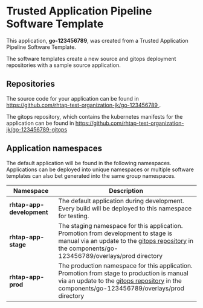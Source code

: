 # Trusted Application Pipeline Software Template

This application, **go-123456789**, was created from a Trusted Application Pipeline Software Template.

The software templates create a new source and gitops deployment repositories with a sample source application. 

## Repositories

The source code for your application can be found in [https://github.com/rhtap-test-organization-jk/go-123456789 ](https://github.com/rhtap-test-organization-jk/go-123456789 ).
 
The gitops repository, which contains the kubernetes manifests for the application can be found in 
[https://github.com/rhtap-test-organization-jk/go-123456789-gitops ](https://github.com/rhtap-test-organization-jk/go-123456789-gitops ) 

## Application namespaces 

The default application will be found in the following namespaces. Applications can be deployed into unique namespaces or multiple software templates can also bet generated into the same group namespaces.  

|  Namespace   |  Description   |  
| -------- | -------- |   
| **rhtap-app-development** | The default application during development. Every build will be deployed to this namespace for testing. | 
| **rhtap-app-stage** | The staging namespace for this application. Promotion from development to stage is manual via an update to the [gitops repository](https://github.com/rhtap-test-organization-jk/go-123456789-gitops ) in the components/go-123456789/overlays/prod directory |  
| **rhtap-app-prod** | The production namespace for this application. Promotion from stage to production is manual via an update to the [gitops repository](https://github.com/rhtap-test-organization-jk/go-123456789-gitops ) in the components/go-123456789/overlays/prod directory | 